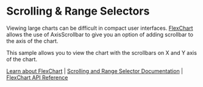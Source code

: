 Scrolling & Range Selectors
===========================

Viewing large charts can be difficult in compact user interfaces. [FlexChart](https://www.grapecity.com/wijmo/api/classes/wijmo_chart.flexchart.html) allows the use of AxisScrollbar to give you an option of adding scrollbar to the axis of the chart.

This sample allows you to view the chart with the scrollbars on X and Y axis of the chart.

[Learn about FlexChart](https://www.grapecity.com/wijmo-flexchart) | [Scrolling and Range Selector Documentation](https://www.grapecity.com/wijmo/docs/Topics/Chart/Advanced/Range-Selectors) | [FlexChart API Reference](https://www.grapecity.com/wijmo/api/classes/wijmo_chart.flexchart.html)